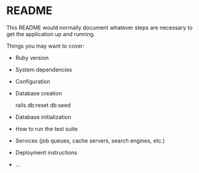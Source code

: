 # README

This README would normally document whatever steps are necessary to get the
application up and running.

Things you may want to cover:

* Ruby version

* System dependencies

* Configuration

* Database creation

  rails db:reset db:seed

* Database initialization

* How to run the test suite

* Services (job queues, cache servers, search engines, etc.)

* Deployment instructions

* ...
